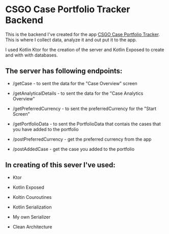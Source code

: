 # CSGO Case Portfolio Tracker Backend

This is the backend I've created for the app [CSGO Case Portfolio Tracker](https://github.com/ilya-shevtsov/CSGOCasesWatcherApp). This is where I collect data, analyze it and out put it to the app. 

I used Kotlin Ktor for the creation of the server and Kotlin Exposed to create and with with databases. 

## The server has following endpoints:
- /getCase - to sent the data for the "Case Overview" screen

- /getAnalyticalDetails - to sent the data for the "Case Analytics Overview"

- /getPreferredCurrency - to sent the preferredCurrency for the "Start Screen"

- /getPortfolioData - to sent the PortfolioData that contais the cases that you have added to the portfolio

- /postPreferredCurrency - get the preferred currency from the app

- /postAddedCase - get the case you added to the portfolio

## In creating of this sever I've used:
- Ktor

- Kotlin Exposed

- Koltin Couroutines

- Kotlin Serialization

- My own Serializer

- Clean Architecture

